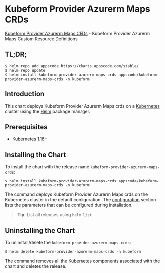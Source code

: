 # Kubeform Provider Azurerm Maps CRDs

[Kubeform Provider Azurerm Maps CRDs](https://github.com/kubeform) - Kubeform Provider Azurerm Maps Custom Resource Definitions

## TL;DR;

```console
$ helm repo add appscode https://charts.appscode.com/stable/
$ helm repo update
$ helm install kubeform-provider-azurerm-maps-crds appscode/kubeform-provider-azurerm-maps-crds -n kubeform
```

## Introduction

This chart deploys Kubeform Provider Azurerm Maps crds on a [Kubernetes](http://kubernetes.io) cluster using the [Helm](https://helm.sh) package manager.

## Prerequisites

- Kubernetes 1.16+

## Installing the Chart

To install the chart with the release name `kubeform-provider-azurerm-maps-crds`:

```console
$ helm install kubeform-provider-azurerm-maps-crds appscode/kubeform-provider-azurerm-maps-crds -n kubeform
```

The command deploys Kubeform Provider Azurerm Maps crds on the Kubernetes cluster in the default configuration. The [configuration](#configuration) section lists the parameters that can be configured during installation.

> **Tip**: List all releases using `helm list`

## Uninstalling the Chart

To uninstall/delete the `kubeform-provider-azurerm-maps-crds`:

```console
$ helm delete kubeform-provider-azurerm-maps-crds -n kubeform
```

The command removes all the Kubernetes components associated with the chart and deletes the release.


